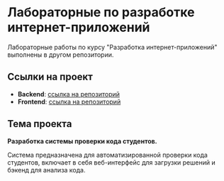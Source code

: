 # Лабораторные по разработке интернет-приложений

Лабораторные работы по курсу "Разработка интернет-приложений" выполнены в другом репозитории.

## Ссылки на проект
- **Backend**: [ссылка на репозиторий](https://github.com/ttsypyshev/code-inspector-back)
- **Frontend**: [ссылка на репозиторий](https://github.com/ttsypyshev/code-inspector-front)

## Тема проекта
**Разработка системы проверки кода студентов.**

Система предназначена для автоматизированной проверки кода студентов, включает в себя веб-интерфейс для загрузки решений и бэкенд для анализа кода.

